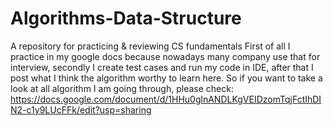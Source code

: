 # Algorithms-Data-Structure
A repository for practicing &amp; reviewing CS fundamentals
First of all I practice in my google docs because nowadays many company use that for interview, secondly I create test cases and run 
my code in IDE, after that I post what I think the algorithm worthy to learn here. So if you want to take a look at all algorithm I am
going through, please check: https://docs.google.com/document/d/1HHu0glnANDLKgVEIDzomTqjFctIhDIN2-c1y9LUcFFk/edit?usp=sharing
